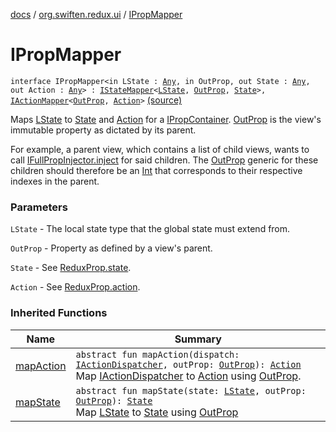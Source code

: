 [docs](../index.md) / [org.swiften.redux.ui](index.md) / [IPropMapper](./-i-prop-mapper.md)

# IPropMapper

`interface IPropMapper<in LState : `[`Any`](https://kotlinlang.org/api/latest/jvm/stdlib/kotlin/-any/index.html)`, in OutProp, out State : `[`Any`](https://kotlinlang.org/api/latest/jvm/stdlib/kotlin/-any/index.html)`, out Action : `[`Any`](https://kotlinlang.org/api/latest/jvm/stdlib/kotlin/-any/index.html)`> : `[`IStateMapper`](-i-state-mapper/index.md)`<`[`LState`](-i-prop-mapper.md#LState)`, `[`OutProp`](-i-prop-mapper.md#OutProp)`, `[`State`](-i-prop-mapper.md#State)`>, `[`IActionMapper`](-i-action-mapper/index.md)`<`[`OutProp`](-i-prop-mapper.md#OutProp)`, `[`Action`](-i-prop-mapper.md#Action)`>` [(source)](https://github.com/protoman92/KotlinRedux/tree/master/common/common-ui/src/main/kotlin/org/swiften/redux/ui/Injector.kt#L110)

Maps [LState](-i-prop-mapper.md#LState) to [State](-i-prop-mapper.md#State) and [Action](-i-prop-mapper.md#Action) for a [IPropContainer](-i-prop-container/index.md). [OutProp](-i-prop-mapper.md#OutProp) is the view's immutable
property as dictated by its parent.

For example, a parent view, which contains a list of child views, wants to call
[IFullPropInjector.inject](-i-prop-injector/inject.md) for said children. The [OutProp](-i-prop-mapper.md#OutProp) generic for these children should
therefore be an [Int](https://kotlinlang.org/api/latest/jvm/stdlib/kotlin/-int/index.html) that corresponds to their respective indexes in the parent.

### Parameters

`LState` - The local state type that the global state must extend from.

`OutProp` - Property as defined by a view's parent.

`State` - See [ReduxProp.state](-redux-prop/state.md).

`Action` - See [ReduxProp.action](-redux-prop/action.md).

### Inherited Functions

| Name | Summary |
|---|---|
| [mapAction](-i-action-mapper/map-action.md) | `abstract fun mapAction(dispatch: `[`IActionDispatcher`](../org.swiften.redux.core/-i-action-dispatcher.md)`, outProp: `[`OutProp`](-i-action-mapper/index.md#OutProp)`): `[`Action`](-i-action-mapper/index.md#Action)<br>Map [IActionDispatcher](../org.swiften.redux.core/-i-action-dispatcher.md) to [Action](-i-action-mapper/index.md#Action) using [OutProp](-i-action-mapper/index.md#OutProp). |
| [mapState](-i-state-mapper/map-state.md) | `abstract fun mapState(state: `[`LState`](-i-state-mapper/index.md#LState)`, outProp: `[`OutProp`](-i-state-mapper/index.md#OutProp)`): `[`State`](-i-state-mapper/index.md#State)<br>Map [LState](-i-state-mapper/index.md#LState) to [State](-i-state-mapper/index.md#State) using [OutProp](-i-state-mapper/index.md#OutProp) |
